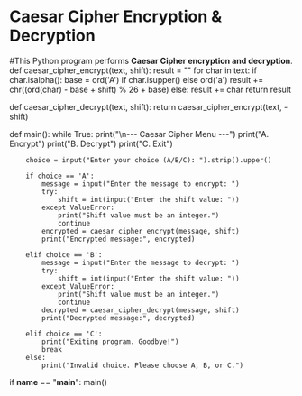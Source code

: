 # Caesar Cipher Encryption & Decryption

#This Python program performs **Caesar Cipher encryption and decryption**.
def caesar_cipher_encrypt(text, shift):
    result = ""
    for char in text:
        if char.isalpha():
            base = ord('A') if char.isupper() else ord('a')
            result += chr((ord(char) - base + shift) % 26 + base)
        else:
            result += char
    return result

def caesar_cipher_decrypt(text, shift):
    return caesar_cipher_encrypt(text, -shift)

def main():
    while True:
        print("\n--- Caesar Cipher Menu ---")
        print("A. Encrypt")
        print("B. Decrypt")
        print("C. Exit")

        choice = input("Enter your choice (A/B/C): ").strip().upper()

        if choice == 'A':
            message = input("Enter the message to encrypt: ")
            try:
                shift = int(input("Enter the shift value: "))
            except ValueError:
                print("Shift value must be an integer.")
                continue
            encrypted = caesar_cipher_encrypt(message, shift)
            print("Encrypted message:", encrypted)

        elif choice == 'B':
            message = input("Enter the message to decrypt: ")
            try:
                shift = int(input("Enter the shift value: "))
            except ValueError:
                print("Shift value must be an integer.")
                continue
            decrypted = caesar_cipher_decrypt(message, shift)
            print("Decrypted message:", decrypted)

        elif choice == 'C':
            print("Exiting program. Goodbye!")
            break
        else:
            print("Invalid choice. Please choose A, B, or C.")

if __name__ == "__main__":
    main()


